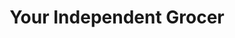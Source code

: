 ---
title: "Your Independent Grocer"
url: /yellowknife/your-independent-grocer/
shop: Supermarkt
---
